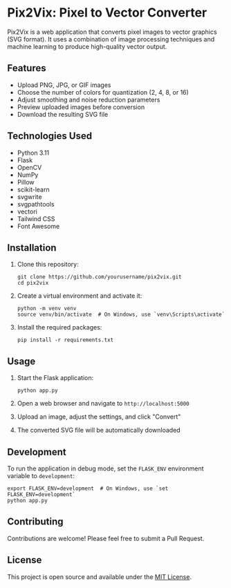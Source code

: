 # Pix2Vix: Pixel to Vector Converter

Pix2Vix is a web application that converts pixel images to vector graphics (SVG format). It uses a combination of image processing techniques and machine learning to produce high-quality vector output.

## Features

- Upload PNG, JPG, or GIF images
- Choose the number of colors for quantization (2, 4, 8, or 16)
- Adjust smoothing and noise reduction parameters
- Preview uploaded images before conversion
- Download the resulting SVG file

## Technologies Used

- Python 3.11
- Flask
- OpenCV
- NumPy
- Pillow
- scikit-learn
- svgwrite
- svgpathtools
- vectori
- Tailwind CSS
- Font Awesome

## Installation

1. Clone this repository:
   ```
   git clone https://github.com/yourusername/pix2vix.git
   cd pix2vix
   ```

2. Create a virtual environment and activate it:
   ```
   python -m venv venv
   source venv/bin/activate  # On Windows, use `venv\Scripts\activate`
   ```

3. Install the required packages:
   ```
   pip install -r requirements.txt
   ```

## Usage

1. Start the Flask application:
   ```
   python app.py
   ```

2. Open a web browser and navigate to `http://localhost:5000`

3. Upload an image, adjust the settings, and click "Convert"

4. The converted SVG file will be automatically downloaded

## Development

To run the application in debug mode, set the `FLASK_ENV` environment variable to `development`:

```
export FLASK_ENV=development  # On Windows, use `set FLASK_ENV=development`
python app.py
```

## Contributing

Contributions are welcome! Please feel free to submit a Pull Request.

## License

This project is open source and available under the [MIT License](LICENSE).